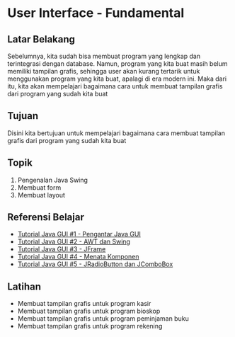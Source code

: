 # User Interface - Fundamental

## Latar Belakang

Sebelumnya, kita sudah bisa membuat program yang lengkap dan terintegrasi dengan database. Namun, program yang kita buat masih belum memiliki tampilan grafis, sehingga user akan kurang tertarik untuk menggunakan program yang kita buat, apalagi di era modern ini. Maka dari itu, kita akan mempelajari bagaimana cara untuk membuat tampilan grafis dari program yang sudah kita buat

## Tujuan

Disini kita bertujuan untuk mempelajari bagaimana cara membuat tampilan grafis dari program yang sudah kita buat

## Topik

1. Pengenalan Java Swing
2. Membuat form
3. Membuat layout

## Referensi Belajar

- [Tutorial Java GUI #1 - Pengantar Java GUI](https://www.youtube.com/watch?v=QU9t-TqTnsg)
- [Tutorial Java GUI #2 - AWT dan Swing](https://www.youtube.com/watch?v=1OJj01Mo-XE)
- [Tutorial Java GUI #3 - JFrame](https://www.youtube.com/watch?v=KJyCy1sI1yQ)
- [Tutorial Java GUI #4 - Menata Komponen](https://www.youtube.com/watch?v=Ui2RKsUFnY4)
- [Tutorial Java GUI #5 - JRadioButton dan JComboBox](https://www.youtube.com/watch?v=QkD_p4pJuWE)

## Latihan

- Membuat tampilan grafis untuk program kasir
- Membuat tampilan grafis untuk program bioskop
- Membuat tampilan grafis untuk program peminjaman buku
- Membuat tampilan grafis untuk program rekening
